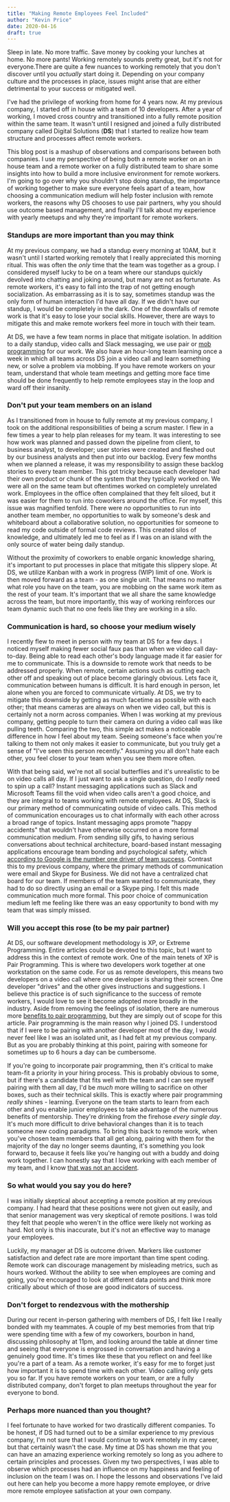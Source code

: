 ```yaml
---
title: "Making Remote Employees Feel Included"
author: "Kevin Price"
date: 2020-04-16
draft: true
---
```


Sleep in late. No more traffic. Save money by cooking your lunches at
home. No more pants! Working remotely sounds pretty great, but it's not
for everyone.There are quite a few nuances to working remotely that you
don\'t discover until you *actually* start doing it. Depending on your
company culture and the processes in place, issues might arise that are
either detrimental to your success or mitigated well.

I've had the privilege of working from home for 4 years now. At my
previous company, I started off in house with a team of 10 developers.
After a year of working, I moved cross country and transitioned into a
fully remote position within the same team. It wasn\'t until I resigned
and joined a fully distributed company called Digital Solutions (**DS**)
that I started to realize how team structure and processes affect remote
workers.

This blog post is a mashup of observations and comparisons between both
companies. I use my perspective of being both a remote worker on an in
house team and a remote worker on a fully distributed team to share some
insights into how to build a more inclusive environment for remote
workers. I\'m going to go over why you shouldn\'t stop doing standup,
the importance of working together to make sure everyone feels apart of
a team, how choosing a communication medium will help foster inclusion
with remote workers, the reasons why DS chooses to use pair partners,
why you should use outcome based management, and finally I\'ll talk
about my experience with yearly meetups and why they're important for
remote workers.

### Standups are more important than you may think

At my previous company, we had a standup every morning at 10AM, but it
wasn't until I started working remotely that I really appreciated this
morning ritual. This was often the *only* time that the team was
together as a group. I considered myself lucky to be on a team where our
standups quickly devolved into chatting and joking around, but many are
not as fortunate. As remote workers, it's easy to fall into the trap of
not getting enough socialization. As embarrassing as it is to say,
sometimes standup was the only form of human interaction I'd have all
day. If we didn't have our standup, I would be completely in the dark.
One of the downfalls of remote work is that it's easy to lose your
social skills. However, there are ways to mitigate this and make remote
workers feel more in touch with their team.

At DS, we have a few team norms in place that mitigate isolation. In
addition to a daily standup, video calls and Slack messaging, we use
pair or [mob
programming](https://www.hidigital.solutions/blog/our-path-to-mobbing/)
for our work. We also have an hour-long team learning once a week in
which all teams across DS join a video call and learn something new, or
solve a problem via mobbing. If you have remote workers on your team,
understand that whole team meetings and getting more face time should be
done frequently to help remote employees stay in the loop and ward off
their insanity.

### Don't put your team members on an island

As I transitioned from in house to fully remote at my previous company,
I took on the additional responsibilities of being a scrum master. I
flew in a few times a year to help plan releases for my team. It was
interesting to see how work was planned and passed down the pipeline
from client, to business analyst, to developer; user stories were
created and fleshed out by our business analysts and then put into our
backlog. Every few months when we planned a release, it was my
responsibility to assign these backlog stories to every team member.
This got tricky because each developer had their own product or chunk of
the system that they typically worked on. We were all on the same team
but oftentimes worked on completely unrelated work. Employees in the
office often complained that they felt siloed, but it was easier for
them to run into coworkers around the office. For myself, this issue was
magnified tenfold. There were *no* opportunities to run into another
team member, no opportunities to walk by someone\'s desk and whiteboard
about a collaborative solution, no opportunities for someone to read my
code outside of formal code reviews. This created silos of knowledge,
and ultimately led me to feel as if I was on an island with the only
source of water being daily standup.

Without the proximity of coworkers to enable organic knowledge sharing,
it's important to put processes in place that mitigate this slippery
slope. At DS, we utilize Kanban with a work in progress (WIP) limit of
one. Work is then moved forward as a team - as one single unit. That
means no matter what role you have on the team, you are mobbing on the
same work item as the rest of your team. It's important that we all
share the same knowledge across the team, but more importantly, this way
of working reinforces our team dynamic such that no one feels like they
are working in a silo.

### Communication is hard, so choose your medium wisely

I recently flew to meet in person with my team at DS for a few days. I
noticed myself making fewer social faux pas than when we video call
day-to-day. Being able to read each other\'s body language made it far
easier for me to communicate. This is a downside to remote work that
needs to be addressed properly. When remote, certain actions such as
cutting each other off and speaking out of place become glaringly
obvious. Lets face it, communication between humans is difficult. It is
hard enough in person, let alone when you are forced to communicate
virtually. At DS, we try to mitigate this downside by getting as much
facetime as possible with each other; that means cameras are always on
when we video call, but this is certainly not a norm across companies.
When I was working at my previous company, getting people to turn their
camera on during a video call was like pulling teeth. Comparing the two,
this simple act makes a noticeable difference in how I feel about my
team. Seeing someone\'s face when you're talking to them not only makes
it easier to communicate, but you truly get a sense of "I've seen this
person recently." Assuming you all don't hate each other, you feel
closer to your team when you see them more often.

With that being said, we're not all social butterflies and it's
unrealistic to be on video calls all day. If I just want to ask a single
question, do I *really* need to spin up a call? Instant messaging
applications such as Slack and Microsoft Teams fill the void when video
calls aren\'t a good choice, and they are integral to teams working with
remote employees. At DS, Slack is our primary method of communicating
outside of video calls. This method of communication encourages us to
chat informally with each other across a broad range of topics. Instant
messaging apps promote "happy accidents" that wouldn't have otherwise
occurred on a more formal communication medium. From sending silly gifs,
to having serious conversations about technical architecture,
board-based instant messaging applications encourage team bonding and
psychological safety, which [according to Google is the number one
driver of team
success](https://rework.withgoogle.com/blog/five-keys-to-a-successful-google-team/).
Contrast this to my previous company, where the primary methods of
communication were email and Skype for Business. We did not have a
centralized chat board for our team. If members of the team wanted to
communicate, they had to do so directly using an email or a Skype ping.
I felt this made communication much more formal. This poor choice of
communication medium left me feeling like there was an easy opportunity
to bond with my team that was simply missed.

### Will you accept this rose (to be my pair partner)

At DS, our software development methodology is XP, or Extreme
Programming. Entire articles could be devoted to this topic, but I want
to address this in the context of remote work. One of the main tenets of
XP is Pair Programming. This is where two developers work together at
one workstation on the same code. For us as remote developers, this
means two developers on a video call where one developer is sharing
their screen. One developer "drives" and the other gives instructions
and suggestions. I believe this practice is of such significance to the
success of remote workers, I would love to see it become adopted more
broadly in the industry. Aside from removing the feelings of isolation,
there are numerous more [benefits to pair
programming](https://wiki.c2.com/?PairProgrammingBenefits),
but they are simply out of scope for this article. Pair programming is
the main reason why I joined DS. I understood that if I were to be
pairing with another developer most of the day, I would never feel like
I was an isolated unit, as I had felt at my previous company. But as you
are probably thinking at this point, pairing with someone for sometimes
up to 6 hours a day can be cumbersome.

If you're going to incorporate pair programming, then it's critical to
make team-fit a priority in your hiring process. This is probably
obvious to some, but if there's a candidate that fits well with the team
and I can see myself pairing with them all day, I'd be *much* more
willing to sacrifice on other boxes, such as their technical skills.
This is exactly where pair programming *really* shines - learning.
Everyone on the team starts to learn from each other and you enable
junior employees to take advantage of the numerous benefits of
mentorship. They're drinking from the firehose *every single day*. It\'s much more
difficult to drive behavioral changes than it is to teach someone new
coding paradigms. To bring this back to remote work, when you've chosen
team members that all get along, pairing with them for the majority of
the day no longer seems daunting, it's something you look forward to,
because it feels like you're hanging out with a buddy and doing work
together. I can honestly say that I love working with each member of my
team, and I know [that was not an
accident](https://www.hidigital.solutions/blog/iterating-on-our-hiring-process/).


### So what would you say you do here?

I was initially skeptical about accepting a remote position at my
previous company. I had heard that these positions were not given out
easily, and that senior management was very skeptical of remote
positions. I was told they felt that people who weren't in the office
were likely not working as hard. Not only is this inaccurate, but it's
not an effective way to manage your employees.

Luckily, my manager at DS is outcome driven. Markers like customer
satisfaction and defect rate are more important than time spent coding.
Remote work can discourage management by misleading metrics, such as
hours worked. Without the ability to see when employees are coming and
going, you're encouraged to look at different data points and think more
critically about which of those are good indicators of success.

### Don\'t forget to rendezvous with the mothership

During our recent in-person gathering with members of DS, I felt like I
really bonded with my teammates. A couple of my best memories from that
trip were spending time with a few of my coworkers, bourbon in hand,
discussing philosophy at 11pm, and looking around the table at dinner
time and seeing that everyone is engrossed in conversation and having a
genuinely good time. It's times like these that you reflect on and feel
like you're a part of a team. As a remote worker, it's easy for me to
forget just how important it is to spend time with each other. Video
calling only gets you so far. If you have remote workers on your team,
or are a fully distributed company, don't forget to plan meetups
throughout the year for everyone to bond.

### Perhaps more nuanced than you thought?

I feel fortunate to have worked for two drastically different companies.
To be honest, if DS had turned out to be a similar experience to my
previous company, I\'m not sure that I would continue to work remotely
in my career, but that certainly wasn\'t the case. My time at DS has
shown me that you can have an amazing experience working remotely so
long as you adhere to certain principles and processes. Given my two
perspectives, I was able to observe which processes had an influence on
my happiness and feeling of inclusion on the team I was on. I hope the
lessons and observations I've laid out here can help you become a more
happy remote employee, or drive more remote employee satisfaction at
your own company.

